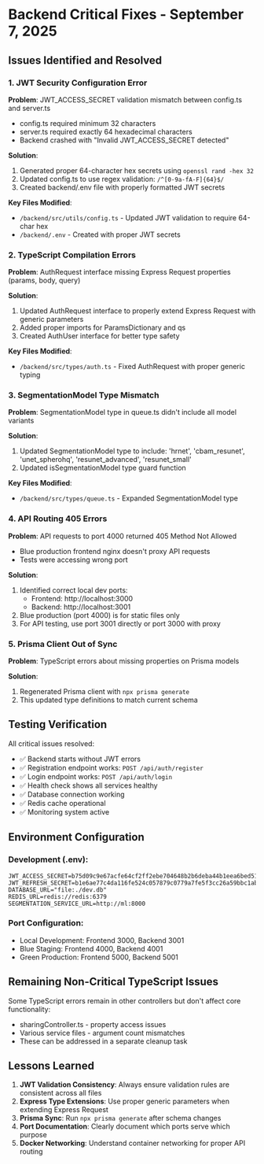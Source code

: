 # Backend Critical Fixes - September 7, 2025

## Issues Identified and Resolved

### 1. JWT Security Configuration Error

**Problem**: JWT_ACCESS_SECRET validation mismatch between config.ts and server.ts

- config.ts required minimum 32 characters
- server.ts required exactly 64 hexadecimal characters
- Backend crashed with "Invalid JWT_ACCESS_SECRET detected"

**Solution**:

1. Generated proper 64-character hex secrets using `openssl rand -hex 32`
2. Updated config.ts to use regex validation: `/^[0-9a-fA-F]{64}$/`
3. Created backend/.env file with properly formatted JWT secrets

**Key Files Modified**:

- `/backend/src/utils/config.ts` - Updated JWT validation to require 64-char hex
- `/backend/.env` - Created with proper JWT secrets

### 2. TypeScript Compilation Errors

**Problem**: AuthRequest interface missing Express Request properties (params, body, query)

**Solution**:

1. Updated AuthRequest interface to properly extend Express Request with generic parameters
2. Added proper imports for ParamsDictionary and qs
3. Created AuthUser interface for better type safety

**Key Files Modified**:

- `/backend/src/types/auth.ts` - Fixed AuthRequest with proper generic typing

### 3. SegmentationModel Type Mismatch

**Problem**: SegmentationModel type in queue.ts didn't include all model variants

**Solution**:

1. Updated SegmentationModel type to include: 'hrnet', 'cbam_resunet', 'unet_spherohq', 'resunet_advanced', 'resunet_small'
2. Updated isSegmentationModel type guard function

**Key Files Modified**:

- `/backend/src/types/queue.ts` - Expanded SegmentationModel type

### 4. API Routing 405 Errors

**Problem**: API requests to port 4000 returned 405 Method Not Allowed

- Blue production frontend nginx doesn't proxy API requests
- Tests were accessing wrong port

**Solution**:

1. Identified correct local dev ports:
   - Frontend: http://localhost:3000
   - Backend: http://localhost:3001
2. Blue production (port 4000) is for static files only
3. For API testing, use port 3001 directly or port 3000 with proxy

### 5. Prisma Client Out of Sync

**Problem**: TypeScript errors about missing properties on Prisma models

**Solution**:

1. Regenerated Prisma client with `npx prisma generate`
2. This updated type definitions to match current schema

## Testing Verification

All critical issues resolved:

- ✅ Backend starts without JWT errors
- ✅ Registration endpoint works: `POST /api/auth/register`
- ✅ Login endpoint works: `POST /api/auth/login`
- ✅ Health check shows all services healthy
- ✅ Database connection working
- ✅ Redis cache operational
- ✅ Monitoring system active

## Environment Configuration

### Development (.env):

```env
JWT_ACCESS_SECRET=b75d09c9e67acfe64cf2ff2ebe704648b2b6deba44b1eea6bed51a66b325fd41
JWT_REFRESH_SECRET=b1e6ae77c4da116fe524c057879c0779a7fe5f3cc26a59bbc1ab3ef482bc0a3d
DATABASE_URL="file:./dev.db"
REDIS_URL=redis://redis:6379
SEGMENTATION_SERVICE_URL=http://ml:8000
```

### Port Configuration:

- Local Development: Frontend 3000, Backend 3001
- Blue Staging: Frontend 4000, Backend 4001
- Green Production: Frontend 5000, Backend 5001

## Remaining Non-Critical TypeScript Issues

Some TypeScript errors remain in other controllers but don't affect core functionality:

- sharingController.ts - property access issues
- Various service files - argument count mismatches
- These can be addressed in a separate cleanup task

## Lessons Learned

1. **JWT Validation Consistency**: Always ensure validation rules are consistent across all files
2. **Express Type Extensions**: Use proper generic parameters when extending Express Request
3. **Prisma Sync**: Run `npx prisma generate` after schema changes
4. **Port Documentation**: Clearly document which ports serve which purpose
5. **Docker Networking**: Understand container networking for proper API routing
